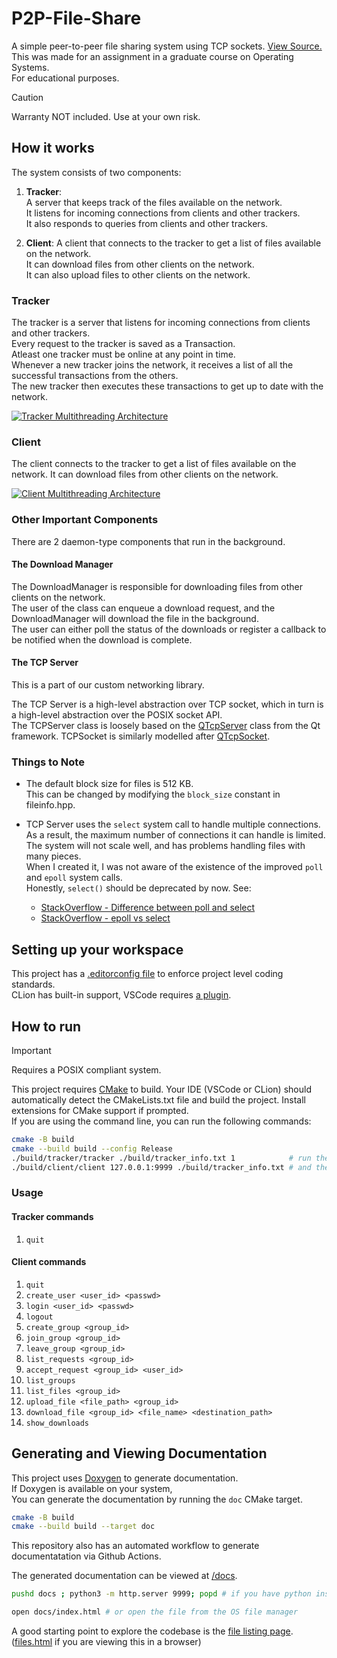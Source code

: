 # P2P-File-Share

A simple peer-to-peer file sharing system using TCP sockets.
[View Source.](https://github.com/kitswas/P2P-File-Share)  
This was made for an assignment in a graduate course on Operating Systems.  
For educational purposes.

> [!CAUTION]
> Warranty NOT included. Use at your own risk.

## How it works

The system consists of two components:

1. **Tracker**:  
   A server that keeps track of the files available on the network.  
   It listens for incoming connections from clients and other trackers.  
   It also responds to queries from clients and other trackers.

2. **Client**:
   A client that connects to the tracker to get a list of files available on the network.  
   It can download files from other clients on the network.  
   It can also upload files to other clients on the network.

### Tracker

The tracker is a server that listens for incoming connections from clients and other trackers.  
Every request to the tracker is saved as a Transaction.  
Atleast one tracker must be online at any point in time.  
Whenever a new tracker joins the network, it receives a list of all the successful transactions from the others.  
The new tracker then executes these transactions to get up to date with the network.

[![Tracker Multithreading Architecture](./TrackerMultithreadingArchitecture.svg)](./TrackerMultithreadingArchitecture.svg)

### Client

The client connects to the tracker to get a list of files available on the network.
It can download files from other clients on the network.

[![Client Multithreading Architecture](./ClientMultithreadingArchitecture.svg)](./ClientMultithreadingArchitecture.svg)

### Other Important Components

There are 2 daemon-type components that run in the background.

#### The Download Manager

The DownloadManager is responsible for downloading files from other clients on the network.  
The user of the class can enqueue a download request, and the DownloadManager will download the file in the background.  
The user can either poll the status of the downloads or register a callback to be notified when the download is complete.

#### The TCP Server

This is a part of our custom networking library.

The TCP Server is a high-level abstraction over TCP socket, which in turn is a high-level abstraction over the POSIX socket API.  
The TCPServer class is loosely based on the [QTcpServer](https://doc.qt.io/qt-6/qtcpserver.html) class from the Qt framework.
TCPSocket is similarly modelled after [QTcpSocket](https://doc.qt.io/qt-6/qtcpsocket.html).

### Things to Note

- The default block size for files is 512 KB.  
  This can be changed by modifying the `block_size` constant in fileinfo.hpp.
  
- TCP Server uses the `select` system call to handle multiple connections.  
  As a result, the maximum number of connections it can handle is limited.  
  The system will not scale well, and has problems handling files with many pieces.  
  When I created it, I was not aware of the existence of the improved `poll` and `epoll` system calls.  
  Honestly, `select()` should be deprecated by now.
  See:
  - [StackOverflow - Difference between poll and select](https://stackoverflow.com/q/970979/8659747)
  - [StackOverflow - epoll vs select](https://stackoverflow.com/a/2033785/8659747)

## Setting up your workspace

This project has a [.editorconfig file](https://editorconfig.org/) to enforce project level coding standards.  
CLion has built-in support,
VSCode requires [a plugin](https://marketplace.visualstudio.com/items?itemName=EditorConfig.EditorConfig).

## How to run

> [!IMPORTANT]
> Requires a POSIX compliant system.

This project requires [CMake](https://cmake.org/) to build.
Your IDE (VSCode or CLion) should automatically detect the CMakeLists.txt file and build the project.
Install extensions for CMake support if prompted.  
If you are using the command line, you can run the following commands:

```bash
cmake -B build
cmake --build build --config Release
./build/tracker/tracker ./build/tracker_info.txt 1            # run the tracker first
./build/client/client 127.0.0.1:9999 ./build/tracker_info.txt # and then the client
```

### Usage

#### Tracker commands

1. `quit`

#### Client commands

1. `quit`
2. `create_user <user_id> <passwd>`
3. `login <user_id> <passwd>`
4. `logout`
5. `create_group <group_id>`
6. `join_group <group_id>`
7. `leave_group <group_id>`
8. `list_requests <group_id>`
9. `accept_request <group_id> <user_id>`
10. `list_groups`
11. `list_files <group_id>`
12. `upload_file <file_path> <group_id>`
13. `download_file <group_id> <file_name> <destination_path>`
14. `show_downloads`

## Generating and Viewing Documentation

This project uses [Doxygen](https://www.doxygen.nl/index.html) to generate documentation.  
If Doxygen is available on your system,  
You can generate the documentation by running the `doc` CMake target.

```bash
cmake -B build
cmake --build build --target doc
```

This repository also has an automated workflow to generate documentatation via Github Actions.  

The generated documentation can be viewed at [/docs](./docs/index.html).

```bash
pushd docs ; python3 -m http.server 9999; popd # if you have python installed and want to use a server
```

```bash
open docs/index.html # or open the file from the OS file manager
```

A good starting point to explore the codebase is the [file listing page](./docs/files.html).
([files.html](files.html) if you are viewing this in a browser)
